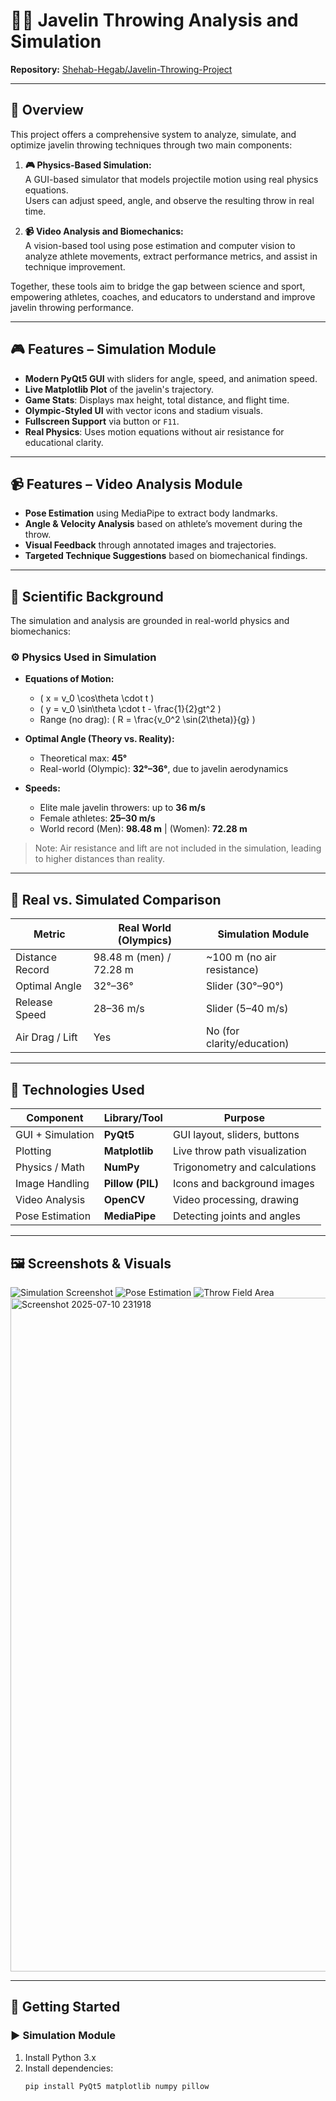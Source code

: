 # 🏋️‍♂️ Javelin Throwing Analysis and Simulation

**Repository:** [Shehab-Hegab/Javelin-Throwing-Project](https://github.com/Shehab-Hegab/Javelin-Throwing-Project-)

---

## 📌 Overview

This project offers a comprehensive system to analyze, simulate, and optimize javelin throwing techniques through two main components:

1. **🎮 Physics-Based Simulation:**  
   A GUI-based simulator that models projectile motion using real physics equations.  
   Users can adjust speed, angle, and observe the resulting throw in real time.

2. **📹 Video Analysis and Biomechanics:**  
   A vision-based tool using pose estimation and computer vision to analyze athlete movements, extract performance metrics, and assist in technique improvement.

Together, these tools aim to bridge the gap between science and sport, empowering athletes, coaches, and educators to understand and improve javelin throwing performance.

---

## 🎮 Features – Simulation Module

- **Modern PyQt5 GUI** with sliders for angle, speed, and animation speed.
- **Live Matplotlib Plot** of the javelin's trajectory.
- **Game Stats**: Displays max height, total distance, and flight time.
- **Olympic-Styled UI** with vector icons and stadium visuals.
- **Fullscreen Support** via button or `F11`.
- **Real Physics**: Uses motion equations without air resistance for educational clarity.

---

## 📹 Features – Video Analysis Module

- **Pose Estimation** using MediaPipe to extract body landmarks.
- **Angle & Velocity Analysis** based on athlete’s movement during the throw.
- **Visual Feedback** through annotated images and trajectories.
- **Targeted Technique Suggestions** based on biomechanical findings.

---

## 🔬 Scientific Background

The simulation and analysis are grounded in real-world physics and biomechanics:

### ⚙️ Physics Used in Simulation

- **Equations of Motion:**
  - \( x = v_0 \cos\theta \cdot t \)
  - \( y = v_0 \sin\theta \cdot t - \frac{1}{2}gt^2 \)
  - Range (no drag): \( R = \frac{v_0^2 \sin(2\theta)}{g} \)

- **Optimal Angle (Theory vs. Reality):**
  - Theoretical max: **45°**
  - Real-world (Olympic): **32°–36°**, due to javelin aerodynamics

- **Speeds:**
  - Elite male javelin throwers: up to **36 m/s**
  - Female athletes: **25–30 m/s**
  - World record (Men): **98.48 m** | (Women): **72.28 m**

> Note: Air resistance and lift are not included in the simulation, leading to higher distances than reality.

---

## 🧪 Real vs. Simulated Comparison

| Metric              | Real World (Olympics)       | Simulation Module                |
|---------------------|-----------------------------|----------------------------------|
| Distance Record      | 98.48 m (men) / 72.28 m     | ~100 m (no air resistance)       |
| Optimal Angle        | 32°–36°                     | Slider (30°–90°)                 |
| Release Speed        | 28–36 m/s                   | Slider (5–40 m/s)                |
| Air Drag / Lift      | Yes                         | No (for clarity/education)       |

---

## 🧰 Technologies Used

| Component             | Library/Tool       | Purpose                            |
|----------------------|--------------------|-------------------------------------|
| GUI + Simulation      | **PyQt5**           | GUI layout, sliders, buttons        |
| Plotting              | **Matplotlib**      | Live throw path visualization       |
| Physics / Math        | **NumPy**           | Trigonometry and calculations       |
| Image Handling        | **Pillow (PIL)**    | Icons and background images         |
| Video Analysis        | **OpenCV**          | Video processing, drawing           |
| Pose Estimation       | **MediaPipe**       | Detecting joints and angles         |

---

## 🖼️ Screenshots & Visuals

![Simulation Screenshot](https://github.com/Shehab-Hegab/Javelin-Throwing-Project-/assets/137138481/d6c712b7-ec57-4c54-88bc-4e5f9df45bdb)
![Pose Estimation](https://github.com/Shehab-Hegab/Javelin-Throwing-Project-/assets/137138481/324fc85e-1731-4299-9cc0-3f820f85fdc0)
![Throw Field Area](https://github.com/Shehab-Hegab/Javelin-Throwing-Project-/assets/137138481/a09d5eb4-9444-4d30-9f29-bbd3feb2b2cf)
<img width="1918" height="1078" alt="Screenshot 2025-07-10 231918" src="https://github.com/user-attachments/assets/142a846b-7493-4114-89f0-abaea56cf8c9" />


---

## 🚀 Getting Started

### ▶️ Simulation Module

1. Install Python 3.x
2. Install dependencies:
   ```bash
   pip install PyQt5 matplotlib numpy pillow
